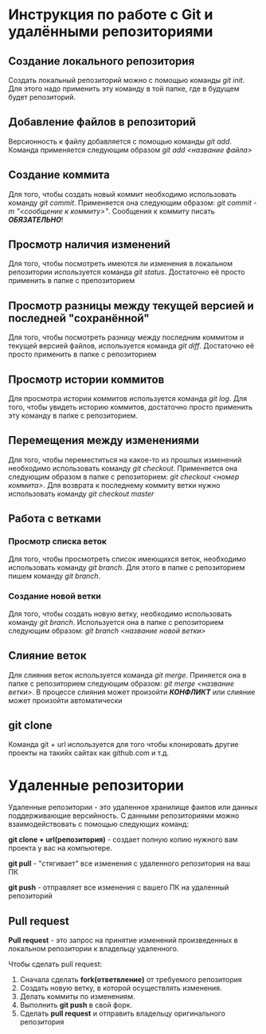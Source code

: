 # Инструкция по работе с Git и удалёнными репозиториями


## Создание локального репозитория
Создать локальный репозиторий можно с помощью команды *git init*. Для этого надо применить эту команду в той папке, где в будущем будет репозиторий.

## Добавление файлов в репозиторий
Версионность к файлу добавляется с помощью команды *git add*. Команда применяется следующим образом *git add <название файла>*

## Создание коммита
Для того, чтобы создать новый коммит необходимо использовать команду *git commit*. Применяется она следующим образом: *git commit -m "<сообщение к коммиту>"*. Сообщения к коммиту писать ***ОБЯЗАТЕЛЬНО***!

## Просмотр наличия изменений
Для того, чтобы посмотреть имеются ли изменения в локальном репозитории используется команда *git status*. Достаточно её просто применить в папке с препозиторием

## Просмотр разницы между текущей версией и последней "сохранённой"

Для того, чтобы посмотреть разницу между последним коммитом и текущей версией файлов, используется команда *git diff*. Достаточно её просто применить в папке с репозиторием

## Просмотр истории коммитов

Для просмотра истории коммитов используется команда *git log*. Для того, чтобы увидеть историю коммитов, достаточно просто применить эту команду в папке с репозиторием.

## Перемещения между изменениями

Для того, чтобы переместиться на какое-то из прошлых изменений необходимо использовать команду *git checkout*. Применяется она следующим образом в папке с репозиторием: *git checkout <номер коммита>*. Для возврата к последнему коммиту ветки нужно использовать команду *git checkout master*

## Работа с ветками


### Просмотр списка веток

Для того, чтобы просмотреть список имеющихся веток, необходимо использовать команду *git branch*. Для этого в папке с репозиторием пишем команду *git branch*.

### Создание новой ветки

Для того, чтобы создать новую ветку, необходимо использовать команду *git branch*. Используется она в папке с репозиторием следующим образом: *git branch <название новой ветки>* 

## Слияние веток

Для слияния веток используется команда *git merge*. Приняется она в папке с репозиторием следующим образом: *git merge <название ветки>*. В процессе слияния может произойти ***КОНФЛИКТ*** или слияние может произойти автоматически

## git clone

Команда git + url используется для того чтобы клонировать другие проекты на такийх сайтах как github.com и т.д.


# Удаленные репозитории

Удаленные репозитории - это удаленное хранилище фаилов или данных поддерживающие версийность. С данными репозиториями можно взаимодействовать с помощью следующих команд:

__git clone + url(репозитория)__ - создает полную копию нужного вам проекта у вас на компьютере.

__git pull__ - "стягивает" все изменения с удаленного репозитория на ваш ПК

__git push__ - отправляет все изменения с вашего ПК на удаленный репозиторий

## Pull request

__Pull request__ - это запрос на принятие изменений произведенных в локальном репозитории к владельцу удаленного.

Чтобы сделать pull request:

1. Сначала сделать __fork(ответвление)__ от требуемого репозитория
2. Создать новую ветку, в которой осуществлять изменения.
3. Делать коммиты по изменениям.
4. Выполнить __git push__ в свой форк.
5. Сделать __pull request__ и отправить владельцу оригинального репозитория